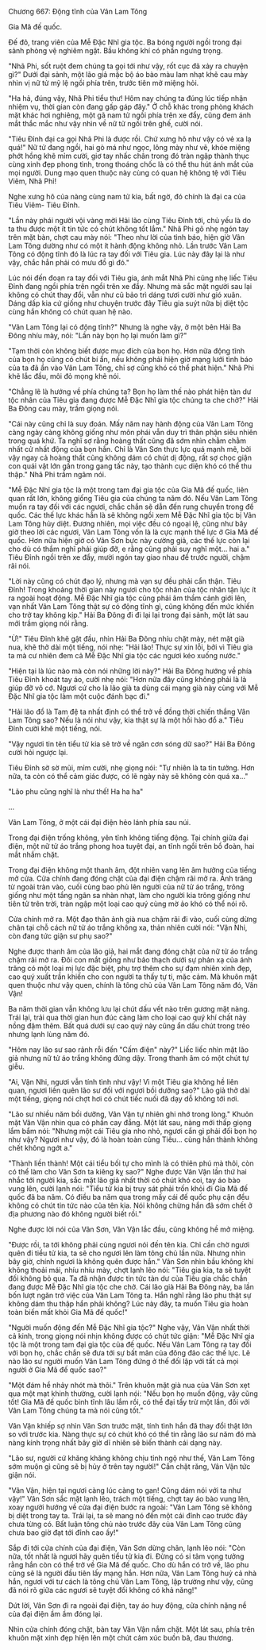 




Chương 667: Động tĩnh của Vân Lam Tông


Gia Mã đế quốc.

Đế đô, trang viên của Mễ Đặc Nhĩ gia tộc. Ba bóng người ngồi trong đại sảnh phòng vệ nghiêm ngặt. Bầu không khí có phần ngưng trọng.

"Nhã Phi, sốt ruột đem chúng ta gọi tới như vậy, rốt cục đã xảy ra chuyện gì?" Dưới đại sảnh, một lão giả mặc bộ áo bào màu lam nhạt khẽ cau mày nhìn vị nữ tử mỹ lệ ngồi phía trên, trước tiên mở miệng hỏi.

"Ha hả, đúng vậy, Nhã Phi tiểu thư! Hôm nay chúng ta đúng lúc tiếp nhận nhiệm vụ, thời gian còn đang gấp gáp đây." Ở chỗ khác trong phòng khách mặt khác hơi nghiêng, một gã nam tử ngồi phía trên xe đẩy, cũng đem ánh mắt thắc mắc như vậy nhìn về nữ tử ngồi trên ghế, cười nói.

"Tiêu Đỉnh đại ca gọi Nhã Phi là được rồi. Chứ xưng hô như vậy có vẻ xa lạ quá!" Nữ tử đang ngồi, hai gò má như ngọc, lông mày như vẽ, khóe miệng phớt hồng khẽ mỉm cười, giơ tay nhấc chân trong đó tràn ngập thành thục cùng xinh đẹp phong tình, trong thoáng chốc là có thể thu hút ánh mắt của mọi người. Dung mạo quen thuộc này cùng có quan hệ không tệ với Tiêu Viêm, Nhã Phỉ!

Nghe xưng hô của nàng cùng nam tử kia, bất ngờ, đó chính là đại ca của Tiêu Viêm- Tiêu Đỉnh.

"Lần này phái người vội vàng mời Hải lão cùng Tiêu Đỉnh tới, chủ yếu là do ta thu được một ít tin tức có chút không tốt lắm." Nhã Phi gõ nhẹ ngón tay trên mặt bàn, chợt cau mày nói: "Theo như lời của tình báo, hiện giờ Vân Lam Tông dường như có một ít hành động không nhỏ. Lần trước Vân Lam Tông có động tĩnh đó là lúc ra tay đối với Tiêu gia. Lúc này đây lại là như vậy, chắc hẳn phải có mưu đồ gì đó."

Lúc nói đến đoạn ra tay đối với Tiêu gia, ánh mắt Nhã Phi cũng nhẹ liếc Tiêu Đỉnh đang ngồi phía trên ngồi trên xe đẩy. Nhưng mà sắc mặt người sau lại không có chút thay đổi, vẫn như cũ bảo trì dáng tươi cười như gió xuân. Dáng dấp kia cứ giống như chuyện trước đây Tiêu gia suýt nữa bị diệt tộc cùng hắn không có chút quan hệ nào.

"Vân Lam Tông lại có động tĩnh?" Nhưng là nghe vậy, ở một bên Hải Ba Đông nhíu mày, nói: "Lần này bọn họ lại muốn làm gì?"

"Tạm thời còn không biết được mục đích của bọn họ. Hơn nữa động tĩnh của bọn họ cũng có chút bí ẩn, nếu không phải hiện giờ mạng lưới tình báo của ta đã ẩn vào Vân Lam Tông, chỉ sợ cũng khó có thể phát hiện." Nhã Phi khẽ lắc đầu, môi đỏ mọng khẽ nói.

"Chẳng lẽ là hướng về phía chúng ta? Bọn họ làm thế nào phát hiện tàn dư tộc nhân của Tiêu gia đang được Mễ Đặc Nhĩ gia tộc chúng ta che chở?" Hải Ba Đông cau mày, trầm giọng nói.

"Cái này cũng chỉ là suy đoán. Mấy năm nay hành động của Vân Lam Tông càng ngày càng không giống như môn phái vẫn duy trì thân phận siêu nhiên trong quá khứ. Ta nghĩ sợ rằng hoàng thất cũng đã sớm nhìn chằm chằm nhất cử nhất động của bọn hắn. Chỉ là Vân Sơn thực lực quá mạnh mẽ, bởi vậy ngay cả hoàng thất cũng không dám có chút dị động, rất sợ chọc giận con quái vật lớn gần trong gang tấc này, tạo thành cục diện khó có thể thu thập." Nhã Phi trầm ngâm nói.

"Mễ Đặc Nhĩ gia tộc là một trong tam đại gia tộc của Gia Mã đế quốc, liên quan rất lớn, không giống Tiêu gia của chúng ta năm đó. Nếu Vân Lam Tông muốn ra tay đối với các ngươi, chắc chắn sẽ dẫn đến rung chuyển trong đế quốc. Các thế lực khác hẳn là sẽ không ngồi xem Mễ Đặc Nhĩ gia tộc bị Vân Lam Tông hủy diệt. Đương nhiên, mọi việc đều có ngoại lệ, cũng như bây giờ theo lời các ngươi, Vân Lam Tông vốn là là cực mạnh thế lực ở Gia Mã đế quốc. Hơn nữa hiện giờ có Vân Sơn bực này cường giả, các thế lực còn lại cho dù có thầm nghĩ phải giúp đỡ, e rằng cũng phải suy nghĩ một... hai a." Tiêu Đỉnh ngồi trên xe đẩy, mười ngón tay giao nhau để trước người, chậm rãi nói.

"Lời này cũng có chút đạo lý, nhưng mà vạn sự đều phải cẩn thận. Tiêu Đỉnh! Trong khoảng thời gian này ngươi cho tộc nhân của tộc nhân tận lực ít ra ngoài hoạt động. Mễ Đặc Nhĩ gia tộc cũng phải âm thầm cảnh giới lên, vạn nhất Vân Lam Tông thật sự có động tĩnh gì, cũng không đến mức khiến cho trở tay không kịp." Hải Ba Đông đi đi lại lại trong đại sảnh, một lát sau mới trầm giọng nói rằng.

"Ừ!" Tiêu Đỉnh khẽ gật đầu, nhìn Hải Ba Đông nhíu chặt mày, nét mặt già nua, khẽ thở dài một tiếng, nói nhẹ: "Hải lão! Thực sự xin lỗi, bởi vì Tiêu gia ta mà cư nhiên đem cả Mễ Đặc Nhĩ gia tộc các ngươi kéo xuống nước."

"Hiện tại là lúc nào mà còn nói những lời này?" Hải Ba Đông hướng về phía Tiêu Đỉnh khoát tay áo, cười nhẹ nói: "Hơn nữa đây cũng không phải là là giúp đỡ vô cớ. Ngươi cứ cho là lão già ta dùng cái mạng già này cùng với Mễ Đặc Nhĩ gia tộc làm một cuộc đánh bạc đi."

"Hải lão đổ là Tam đệ ta nhất định có thể trở về đồng thời chiến thắng Vân Lam Tông sao? Nếu là nói như vậy, kia thật sự là một hồi hào đổ a." Tiêu Đỉnh cười khẽ một tiếng, nói.

"Vậy ngươi tin tên tiểu tử kia sẽ trở về ngăn cơn sóng dữ sao?" Hải Ba Đông cười hỏi ngược lại.

Tiêu Đỉnh sờ sờ mũi, mỉm cười, nhẹ giọng nói: "Tự nhiên là ta tin tưởng. Hơn nữa, ta còn có thể cảm giác được, có lẽ ngày này sẽ không còn quá xa..."

"Lão phu cũng nghĩ là như thế! Ha ha ha"

…

Vân Lam Tông, ở một cái đại điện hẻo lánh phía sau núi.

Trong đại điện trống không, yên tĩnh không tiếng động. Tại chính giữa đại điện, một nữ tử áo trắng phong hoa tuyệt đại, an tĩnh ngồi trên bồ đoàn, hai mắt nhắm chặt.

Trong đại điện không một thanh âm, đột nhiên vang lên âm hưởng của tiếng mở cửa. Cửa chính đang đóng chặt của đại điện chậm rãi mở ra. Ánh trăng từ ngoài tràn vào, cuối cùng bao phủ lên người của nữ tử áo trắng, trông giống như một tầng ngân sa nhàn nhạt, làm cho người kia trông giống như tiên tử trên trời, tràn ngập một loại cao quý cùng mờ ảo khó có thể nói rõ.

Cửa chính mở ra. Một đạo thân ảnh già nua chậm rãi đi vào, cuối cùng dừng chân tại chỗ cách nữ tử áo trắng không xa, thản nhiên cười nói: "Vận Nhi, còn đang tức giận sư phụ sao?"

Nghe được thanh âm của lão giả, hai mắt đang đóng chặt của nữ tử áo trắng chậm rãi mở ra. Đôi con mắt giống như bảo thạch dưới sự phản xạ của ánh trăng có một loại mị lực đặc biệt, phụ trợ thêm cho sự đạm nhiên xinh đẹp, cao quý xuất trần khiến cho con người ta thấy tự ti, mặc cảm. Mà khuôn mặt quen thuộc như vậy quen, chính là tông chủ của Vân Lam Tông năm đó, Vân Vận!

Ba năm thời gian vẫn không lưu lại chút dấu vết nào trên gương mặt nàng. Trái lại, trải qua thời gian hun đúc càng làm cho loại cao quý khí chất này nồng đậm thêm. Bất quá dưới sự cao quý này cũng ẩn dấu chút trong trẻo nhưng lạnh lùng năm đó.

"Hôm nay lão sư sao rảnh rỗi đến "Cấm điện" này?" Liếc liếc nhìn mặt lão giả nhưng nữ tử áo trắng không đứng dậy. Trong thanh âm có một chút tự giễu.

"Ai, Vận Nhi, ngươi vẫn tính tình như vậy! Vì một Tiêu gia không hề liên quan, ngươi liền quên lão sư đối với ngươi bồi dưỡng sao?" Lão giả thở dài một tiếng, giọng nói chợt hơi có chút tiếc nuối đã dạy dỗ không tới nơi.

"Lão sư nhiều năm bồi dưỡng, Vân Vận tự nhiên ghi nhớ trong lòng." Khuôn mặt Vân Vận nhìn qua có phần cay đắng. Một lát sau, nàng mới thấp giọng lẩm bẩm nói: "Nhưng một cái Tiêu gia nho nhỏ, ngươi cần gì phải đối bọn họ như vậy? Ngươi như vậy, đó là hoàn toàn cùng Tiêu... cùng hắn thành không chết không ngớt a."

"Thành liền thành! Một cái tiểu bối tự cho mình là có thiên phú mà thôi, còn có thể làm cho Vân Sơn ta kiêng kỵ sao?" Nghe được Vân Vận lần thứ hai nhắc tới người kia, sắc mặt lão giả nhất thời có chút khó coi, tay áo bào vung lên, cười lạnh nói: "Tiểu tử kia bị truy sát phải trốn khỏi đi Gia Mã đế quốc đã ba năm. Có điều ba năm qua trong mấy cái đế quốc phụ cận đều không có chút tin tức nào của tên kia. Nói không chừng hắn đã sớm chết ở địa phương nào đó không người biết rồi."

Nghe được lời nói của Vân Sơn, Vân Vận lắc đầu, cũng không hề mở miệng.

"Được rồi, ta tới không phải cùng ngươi nói đến tên kia. Chỉ cần chờ ngươi quên đi tiểu tử kia, ta sẽ cho ngươi lên làm tông chủ lần nữa. Nhưng nhìn bây giờ, chính ngươi là không quên được hắn." Vân Sơn nhìn bầu không khí không thoải mái, nhíu nhíu mày, chợt lạnh lẽo nói: "Tiêu gia kia, ta sẽ tuyệt đối không bỏ qua. Ta đã nhận được tin tức tàn dư của Tiêu gia chắc chắn đang được Mễ Đặc Nhĩ gia tộc che chở. Cái lão già Hải Ba Đông này, ba lần bốn lượt ngăn trở việc của Vân Lam Tông ta. Hắn nghĩ rằng lão phu thật sự không dám thu thập hắn phải không? Lúc này đây, ta muốn Tiêu gia hoàn toàn biến mất khỏi Gia Mã đế quốc!"

"Người muốn động đến Mễ Đặc Nhĩ gia tộc?" Nghe vậy, Vân Vận nhất thời cả kinh, trong giọng nói nhịn không được có chút tức giận: "Mễ Đặc Nhĩ gia tộc là một trong tam đại gia tộc của đế quốc. Nếu Vân Lam Tông ra tay đối với bọn họ, chắc chắn sẽ đưa tới sự bất mãn của đông đảo các thế lực. Lẽ nào lão sư người muốn Vân Lam Tông đứng ở thế đối lập với tất cả mọi người ở Gia Mã đế quốc sao?"

"Một đám hề nhảy nhót mà thôi." Trên khuôn mặt già nua của Vân Sơn xẹt qua một mạt khinh thường, cười lạnh nói: "Nếu bọn họ muốn động, vậy cũng tốt! Gia Mã đế quốc bình tĩnh lâu lắm rồi, có thể đại tẩy trừ một lần, đối với Vân Lam Tông chúng ta mà nói cũng tốt."

Vân Vận khiếp sợ nhìn Vân Sơn trước mặt, tính tình hắn đã thay đổi thật lớn so với trước kia. Nàng thực sự có chút khó có thể tin rằng lão sư năm đó mà nàng kính trọng nhất bây giờ dĩ nhiên sẽ biến thành cái dạng này.

"Lão sư, người cứ khăng khăng không chịu tỉnh ngộ như thế, Vân Lam Tông sớm muộn gì cũng sẽ bị hủy ở trên tay người!" Cắn chặt răng, Vân Vận tức giận nói.

"Vân Vận, hiện tại ngươi càng lúc càng to gan! Cũng dám nói với ta như vậy!" Vân Sơn sắc mặt lạnh lẽo, trách một tiếng, chợt tay áo bào vung lên, xoay người hướng về cửa đại điện bước ra ngoài: "Vân Lam Tông sẽ không bị diệt trong tay ta. Trái lại, ta sẽ mang nó đến một cái đỉnh cao trước đây chưa từng có. Bất luận tông chủ nào trước đây của Vân Lam Tông cũng chưa bao giờ đạt tới đỉnh cao ấy!"

Sắp đi tới cửa chính của đại điện, Vân Sơn dừng chân, lạnh lẽo nói: "Còn nữa, tốt nhất là ngươi hãy quên tiểu tử kia đi. Đừng có si tâm vọng tưởng rằng hắn còn có thể trở về Gia Mã đế quốc. Cho dù hắn có trở về, lão phu cũng sẽ là người đầu tiên lấy mạng hắn. Hơn nữa, Vân Lam Tông huỷ cả nhà hắn, ngươi với tư cách là tông chủ Vân Lam Tông, lập trường như vậy, cũng đã nói rõ giữa các ngươi sẽ tuyệt đối không có khả năng!"

Dứt lời, Vân Sơn đi ra ngoài đại điện, tay áo huy động, cửa chính nặng nề của đại điện ầm ầm đóng lại.

Nhìn cửa chính đóng chặt, bàn tay Vân Vận nắm chặt. Một lát sau, phía trên khuôn mặt xinh đẹp hiện lên một chút cảm xúc buồn bã, đau thương.




